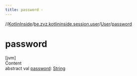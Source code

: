 ```yaml
---
title: password -
---
```

//[KotlinInside](../../index.md)/[be.zvz.kotlininside.session.user](../index.md)/[User](index.md)/[password](password.md)



# password  
[jvm]  
Content  
abstract val [password](password.md): [String](https://kotlinlang.org/api/latest/jvm/stdlib/kotlin/-string/index.html)  



